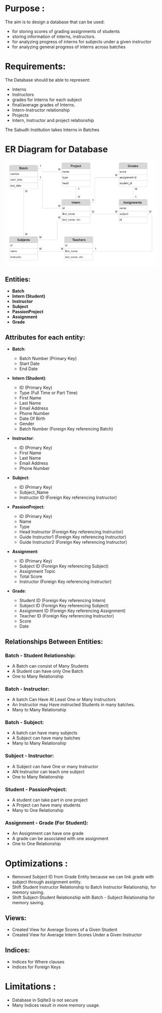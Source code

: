 # Purpose :
 The aim is to design a database that can be used:
 * for storing scores of grading assignments of students
 * storing information of interns, instructors.
 * for analyzing progress of interns for subjects under a given instructor
 * for analyzing general progress of interns across batches

# Requirements:

The Database should be able to represent:
- Interns
- Instructors
- grades for Interns for each subject
- final/average grades of Interns.
- Intern-Instructor relationship
- Projects
- Intern, Instructor and project relationship

The Sabudh Institution takes Interns in Batches

# ER Diagram for Database
![Entity Diagram](ER-Diagram.png)
## Entities:

- **Batch**
- **Intern (Student)**
- **Instructor**
- **Subject**
- **PassionProject**
- **Assignment**
- **Grade**


## Attributes for each entity:


- **Batch**:
   - Batch Number (Primary Key)
   - Start Date
   - End Date

- **Intern (Student)**:
   - ID (Primary Key)
   - Type (Full Time or Part Time)
   - First Name
   - Last Name
   - Email Address
   - Phone Number
   - Date Of Birth
   - Gender
   - Batch Number (Foreign Key referencing Batch)

- **Instructor**:
   - ID (Primary Key)
   - First Name
   - Last Name
   - Email Address
   - Phone Number

- **Subject**:
   - ID (Primary Key)
   - Subject_Name
   - Instructor ID (Foreign Key referencing Instructor)

- **PassionProject**:
   - ID (Primary Key)
   - Name
   - Type
   - Head Instructor (Foreign Key referencing Instructor)
   - Guide Instructor1 (Foreign Key referencing Instructor)
   - Guide Instructor2 (Foreign Key referencing Instructor)

- **Assignment**:
   - ID (Primary Key)
   - Subject ID (Foreign Key referencing Subject)
   - Assignment Topic
   - Total Score
   - Instructor (Foreign Key referencing Instructor)

- **Grade**:
   - Student ID (Foreign Key referencing Intern)
   - Subject ID (Foreign Key referencing Subject)
   - Assignment ID (Foreign Key referencing Assignment)
   - Teacher ID (Foreign Key referencing Instructor)
   - Score
   - Date

## Relationships Between Entities:

### Batch - Student Relationship:
* A Batch can consist of Many Students
* A Student can have only One Batch
* One to Many Relationship

<!-- ### Student - Instructor:
* A Student Can Have At Least One or Many Instructors
* An Instructor Can Have Many Students
* Many to Many Relationship -->

### Batch - Instructor:
* A batch Can Have At Least One or Many Instructors
* An Instructor may Have instructed Students in many batches.
* Many to Many Relationship

<!-- ### Student - Subject:
* A student can have many students
* A Subject can have many students
* Many to Many Relationship -->
### Batch - Subject:
* A batch can have many subjects
* A Subject can have many batches
* Many to Many Relationship

### Subject - Instructor:
* A Subject can have One or many Instructor
* AN Instructor can teach one subject
* One to Many Relationship

### Student - PassionProject:
* A student can take part in one project
* A Project can have many students
* Many to One Relationship

### Assignment - Grade (For Student):
* An Assignment can have one grade
* A grade can be associated with one assignment
* One to One Relationship


# Optimizations :
- Removed Subject ID from Grade Entity because we can link grade with subject through assignment entity.
- Shift Student Instructor Relationship to Batch Instructor Relationship, for memory saving.
- Shift Subject-Student Relationship with Batch - Subject Relationship for memory saving.

## Views:
- Created View for Average Scores of a Given Student
- Created View for Average Intern Scores Under a Given Instructor

## Indices:
- Indices for Where clauses
- Indices for Foreign Keys

# Limitations :
- Database in Sqlite3 is not secure
- Many Indices result in more memory usage.